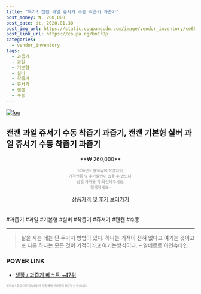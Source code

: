 ```yaml
--- 
title: "특가! 캔캔 과일 쥬서기 수동 착즙기 과즙기" 
post_money: ₩. 260,000 
post_date: dt. 2020.01.30 
post_img_url: https://static.coupangcdn.com/image/vendor_inventory/ce08/e5484893878a33a0a46a928f87169bc6bdff26008c2bd0491bf180246b72.jpg 
post_link_url: https://coupa.ng/bnFrDp 
categories: 
  - vendor_inventory 
tags: 
  - 과즙기 
  - 과일 
  - 기본형 
  - 실버 
  - 착즙기 
  - 쥬서기 
  - 캔캔 
  - 수동 
--- 
```

[![foo](https://static.coupangcdn.com/image/vendor_inventory/ce08/e5484893878a33a0a46a928f87169bc6bdff26008c2bd0491bf180246b72.jpg)](https://coupa.ng/bnFrDp) 

## 캔캔 과일 쥬서기 수동 착즙기 과즙기, 캔캔 기본형 실버 과일 쥬서기 수동 착즙기 과즙기 
<p style="text-align: center;">**₩ 260,000**</p> 
<p style="text-align: center;"><span style="color: #898c8f; font-family: Georgia,Times,serif; font-size: 0.75em;">2020년01월30일에 작성되어, <br>가격변동 및 추가할인이 있을 수 있으니,<br> 상품 가격을 꼭!확인해주세요.<br>행복하세요~</span> 
</p>	 
<div markdown="0" style="text-align: center;"><a href="https://coupa.ng/bnFrDp" class="btn btn--success">상품가격 및 후기 보러가기</a></div> 
<br><br> 
  #과즙기 #과일 #기본형 #실버 #착즙기 #쥬서기 #캔캔 #수동 
<hr> 

> 삶을 사는 데는 단 두가지 방법이 있다. 하나는 기적이 전혀 없다고 여기는 것이고 또 다른 하나는 모든 것이 기적이라고 여기는방식이다. – 알베르트 아인슈타인 


### POWER LINK

* <a href="https://blog.naver.com/santokki14/221790647103" target="_blank">생활 / 과즙기 베스트 ~47위</a>

<span style="color: #898c8f; font-family: Georgia,Times,serif; font-size: 0.55em;">파트너스활동으로 작성자에게 일정액의 커미션이 제공될수 있습니다.</span> 
